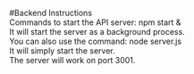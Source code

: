 #Backend Instructions  
Commands to start the API server: npm start &  
It will start the server as a background process.  
You can also use the command: node server.js  
It will simply start the server.  
The server will work on port 3001.  
